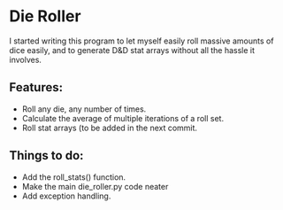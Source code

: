# Die Roller
I started writing this program to let myself easily roll massive amounts of dice easily, and to generate D&D stat arrays without all the hassle it involves. 

## Features:
- Roll any die, any number of times.
- Calculate the average of multiple iterations of a roll set.
- Roll stat arrays (to be added in the next commit.


## Things to do: 
- Add the roll_stats() function.
- Make the main die_roller.py code neater
- Add exception handling.
